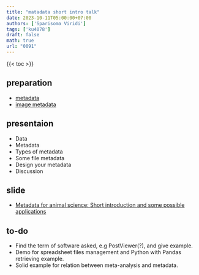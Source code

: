 ```yaml
---
title: "matadata short intro talk"
date: 2023-10-11T05:00:00+07:00
authors: ['Sparisoma Viridi']
tags: ['ku4078']
draft: false
math: true
url: "0091"
---
```

{{< toc >}}


## preparation
+ [metadata](../0076/)
+ [image metadata](../0089/)


## presentaion
+ Data
+ Metadata
+ Types of metadata
+ Some file metadata
+ Design your metadata
+ Discussion


## slide
+ [Metadata for animal science: Short introduction and some possible applications](https://doi.org/10.5281/zenodo.8429155)


## to-do
+ Find the term of software asked, e.g PostViewer(?), and give example.
+ Demo for spreadsheet files management and Python with Pandas retrieving example.
+ Solid example for relation between meta-analysis and metadata.
